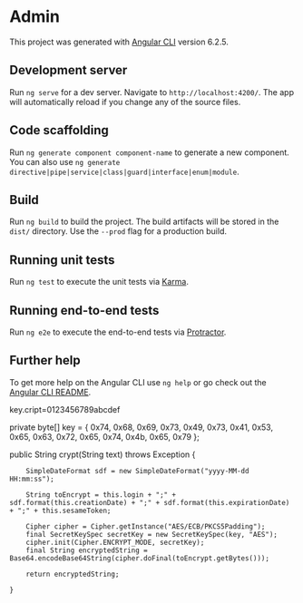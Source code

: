 # Admin

This project was generated with [Angular CLI](https://github.com/angular/angular-cli) version 6.2.5.

## Development server

Run `ng serve` for a dev server. Navigate to `http://localhost:4200/`. The app will automatically reload if you change any of the source files.

## Code scaffolding

Run `ng generate component component-name` to generate a new component. You can also use `ng generate directive|pipe|service|class|guard|interface|enum|module`.

## Build

Run `ng build` to build the project. The build artifacts will be stored in the `dist/` directory. Use the `--prod` flag for a production build.

## Running unit tests

Run `ng test` to execute the unit tests via [Karma](https://karma-runner.github.io).

## Running end-to-end tests

Run `ng e2e` to execute the end-to-end tests via [Protractor](http://www.protractortest.org/).

## Further help

To get more help on the Angular CLI use `ng help` or go check out the [Angular CLI README](https://github.com/angular/angular-cli/blob/master/README.md).

key.cript=0123456789abcdef

private byte[] key = {
         0x74, 0x68, 0x69, 0x73, 0x49, 0x73, 0x41, 0x53, 0x65, 0x63, 0x72, 0x65, 0x74, 0x4b, 0x65, 0x79
	 };


public String crypt(String text) throws Exception {
		
		SimpleDateFormat sdf = new SimpleDateFormat("yyyy-MM-dd HH:mm:ss");
		
		String toEncrypt = this.login + ";" + sdf.format(this.creationDate) + ";" + sdf.format(this.expirationDate) + ";" + this.sesameToken;

		Cipher cipher = Cipher.getInstance("AES/ECB/PKCS5Padding");
        final SecretKeySpec secretKey = new SecretKeySpec(key, "AES");
        cipher.init(Cipher.ENCRYPT_MODE, secretKey);
        final String encryptedString = Base64.encodeBase64String(cipher.doFinal(toEncrypt.getBytes()));

        return encryptedString;
		
	}

	
